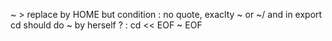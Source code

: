 ~ > replace by HOME but condition : no quote, exaclty ~ or ~/ and in export
cd should do ~ by herself ? : cd << EOF
~
EOF

<!-- ls.c > doit regarder d'abord dans PATH -->

<!-- ctrl+c <<EOF > exit code 1 -->

<!-- ctr+\ cat > quit -->

<!-- cat ctrl+c > code 130 -->

